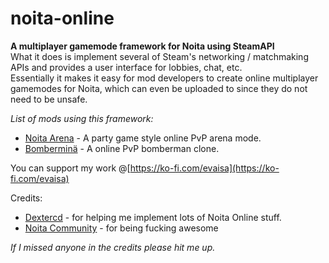 # noita-online
**A multiplayer gamemode framework for Noita using SteamAPI**  
What it does is implement several of Steam's networking / matchmaking APIs and provides a user interface for lobbies, chat, etc.  
Essentially it makes it easy for mod developers to create online multiplayer gamemodes for Noita, which can even be uploaded to since they do not need to be unsafe.

*List of mods using this framework:*
- [Noita Arena](https://github.com/EvaisaDev/noita-arena) - A party game style online PvP arena mode.
- [Bomberminä](https://github.com/EvaisaDev/noita-bombergame) - A online PvP bomberman clone.


You can support my work @[https://ko-fi.com/evaisa](https://ko-fi.com/evaisa)

Credits:
- [Dextercd](https://github.com/dextercd) - for helping me implement lots of Noita Online stuff.
- [Noita Community](https://discord.gg/noita) - for being fucking awesome

*If I missed anyone in the credits please hit me up.*
